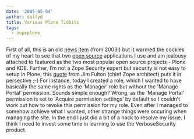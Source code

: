 ```yaml
---
date: '2005-05-04'
author: duffyd
title: Various Plone Tidbits
tags:
  - zopeplone
---
```


First of all, this is an old [news item](https://href.li/?http://www.oreillynet.com/pub/wlg/3957) (from 2003!) but it warmed the cockles of my heart to see that two [open source](https://href.li/?http://www.opensource.org) applications I use and am jealousy attached to featured as the two most popular open source projects - Plone and KDE.
Further, I’m not a Zope Security expert but security is not easy to setup in Plone; this [quote](https://href.li/?http://docs.neuroinf.de/PloneBook/ch9.rst) from Jim Fulton (chief Zope architect) puts it in persective ;-) For instance, today I created a role, which I wanted to have basically the same rights as the ‘Manager’ role but without the 'Manage Portal’ permission. Sounds simple enough? Wrong, as the 'Manage Portal’ permission is set to 'Acquire permission settings’ by default so I couldn’t work out how to revoke this permission for my role. Even after I managed to somehow achieve what I wanted, other strange things were occuring when managing the site. In the end I just did a bit of a hack to resolve my issue. I think I need to invest some time in learning to use the VerboseSecurity product.
